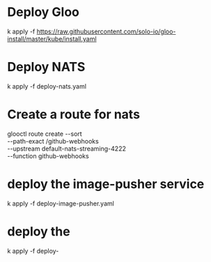 # Deploy Gloo
k apply -f https://raw.githubusercontent.com/solo-io/gloo-install/master/kube/install.yaml

# Deploy NATS
k apply -f deploy-nats.yaml

# Create a route for nats
glooctl route create --sort \
    --path-exact /github-webhooks \
    --upstream default-nats-streaming-4222 \
    --function github-webhooks

# deploy the image-pusher service
k apply -f  deploy-image-pusher.yaml

# deploy the 
k apply -f deploy-
